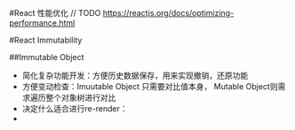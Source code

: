 #React 性能优化
// TODO
https://reactjs.org/docs/optimizing-performance.html

#React Immutability

##Immutable Object

+ 简化复杂功能开发：方便历史数据保存，用来实现撤销，还原功能
+ 方便变动检查：Imuutable Object 只需要对比值本身， Mutable Object则需求遍历整个对象树进行对比
+ 决定什么适合进行re-render：
+ 
